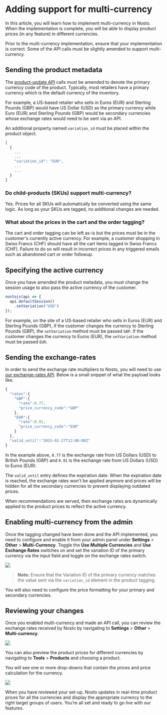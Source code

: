 # Adding support for multi-currency

In this article, you will learn how to implement multi-currency in Nosto. When the implementation is complete, you will be able to display product prices \(in any feature\) in different currencies.

Prior to the multi-currency implementation, ensure that your implementation is correct. Some of the API calls must be slightly amended to support multi-currency.

## Sending the product metadata

The [product-update API](../../../apis/rest/products/updating-products-using-the-products-api.md) calls must be amended to denote the primary currency code of the product. Typically, most retailers have a primary currency which is the default currency of the inventory.

For example, a US-based retailer who sells in Euros \(EUR\) and Sterling Pounds \(GBP\) would have US Dollar \(USD\) as the primary currency while Euro \(EUR\) and Sterling Pounds \(GBP\) would be secondary currencies whose exchange rates would need to be sent via an API.

An additional property named `variation_id` must be placed within the product object.

```javascript
[
  {
    ...
    ...
    "variation_id": "EUR",
    ...
    ...
  }
]
```

### Do child-products \(SKUs\) support multi-currency?

Yes. Prices for all SKUs will automatically be converted using the same logic. As long as your SKUs are tagged, no additional changes are needed.

### What about the prices in the cart and the order tagging?

The cart and order tagging can be left as-is but the prices must be in the customer's currently active currency. For example, a customer shopping in Swiss Francs \(CHF\) should have all the cart items tagged in Swiss Francs \(CHF\). Failure to do so will result in incorrect prices in any triggered emails such as abandoned cart or order followup.

## Specifying the active currency

Once you have amended the product metadata, you must change the session usage to also pass the active currency of the customer.

```javascript
nostojs(api => {
  api.defaultSession()
    .setVariation("USD")
});
```

For example, on the site of a US-based retailer who sells in Euros \(EUR\) and Sterling Pounds \(GBP\), if the customer changes the currency to Sterling Pounds \(GBP\), the `setVariation` method must be passed `GBP`. If the customer changes the currency to Euros \(EUR\), the `setVariation` method must be passed `EUR`.

## Sending the exchange-rates

In order to send the exchange rate multipliers to Nosto, you will need to use [our exchange-rates API](../../../apis/rest/other/updating-rates-using-the-rates-api.md). Below is a small snippet of what the payload looks like.

```javascript
{
  "rates":{
    "GBP":{
      "rate":0.77,
      "price_currency_code":"GBP"
    },
    "EUR":{
      "rate":0.91,
      "price_currency_code":"EUR"
    }
  },
  "valid_until":"2015-02-27T12:00:00Z"
}
```

In the example above, `0.77` is the exchange rate from US Dollars \(USD\) to British Pounds \(GBP\) and `0.91` is the exchange rate from US Dollars \(USD\) to Euros \(EUR\).

The `valid_until` entry defines the expiration date. When the expiration date is reached, the exchange rates won't be applied anymore and prices will be hidden for all the secondary currencies to prevent displaying outdated prices.

When recommendations are served, then exchange rates are dynamically applied to the product prices to reflect the active currency.

## Enabling multi-currency from the admin

Once the tagging changed have been done and the API implemented, you need to configure and enable it from your admin panel under **Settings** &gt; **Other** &gt; **Multi-Currency**. Toggle the **Use Multiple Currencies** and **Use Exchange Rates** switches on and set the variation ID of the primary currency via the input field and toggle on the exchange rates switch.

![](https://user-images.githubusercontent.com/327432/36842403-419416ae-1d54-11e8-9bea-a979d7896977.png)

> **Note:** Ensure that the Variation ID of the primary currency matches the value sent via the `variation_id` element in the product tagging.

You will also need to configure the price formatting for your primary and secondary currencies.

## Reviewing your changes

Once you enabled multi-currency and made an API call, you can review the exchange rates received by Nosto by navigating to **Settings** &gt; **Other** &gt; **Multi-currency**.

![](https://user-images.githubusercontent.com/327432/36842599-d47f1748-1d54-11e8-9880-5250b129e62d.png)

You can also preview the product prices for different currencies by navigating to **Tools** &gt; **Products** and choosing a product.

You will see one or more drop-downs that contain the prices and price calculation for the currency.

![](https://user-images.githubusercontent.com/327432/36842669-15cb7412-1d55-11e8-8b48-5f769bb4ecd2.png)

When you have reviewed your set-up, Nosto updates in real-time product prices for all the currencies and display the appropriate currency to the right target groups of users. You’re all set and ready to go live with our features.

